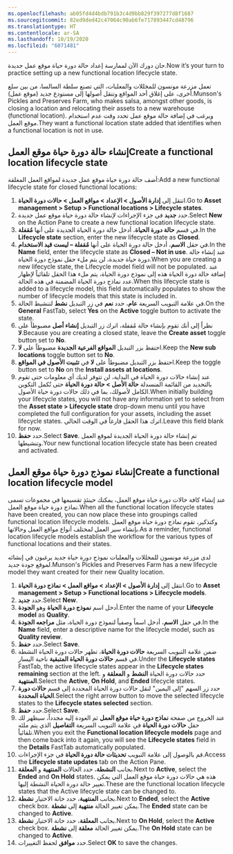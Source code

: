 ```yaml
---
ms.openlocfilehash: ab05fd4d4bdb791b3c4d9bb829f397277d8f1687
ms.sourcegitcommit: 82ed9ded42c47064c90ab6fe717893447cd48796
ms.translationtype: HT
ms.contentlocale: ar-SA
ms.lasthandoff: 10/19/2020
ms.locfileid: "6071481"
---
```

<span data-ttu-id="5dafd-101">حان دورك الآن لممارسة إعداد حالة دورة حياة موقع عمل جديدة.</span><span class="sxs-lookup"><span data-stu-id="5dafd-101">Now it’s your turn to practice setting up a new functional location lifecycle state.</span></span> 

<span data-ttu-id="5dafd-102">تعمل مزرعة مونسون للمخللات والمعلبات، التي تصنع سلطة السالسا، من بين سلع أخرى، على إغلاق أحد المواقع وتنقل أصولها إلى مستودع جديد (موقع عمل).</span><span class="sxs-lookup"><span data-stu-id="5dafd-102">Munson's Pickles and Preserves Farm, who makes salsa, amongst other goods, is closing a location and relocating their assets to a new warehouse (functional location).</span></span> <span data-ttu-id="5dafd-103">ويرغب في إضافة حالة موقع عمل تحدد وقت عدم استخدام موقع العمل.</span><span class="sxs-lookup"><span data-stu-id="5dafd-103">They want a functional location state added that identifies when a functional location is not in use.</span></span>

## <a name="create-a-functional-location-lifecycle-state"></a><span data-ttu-id="5dafd-104">إنشاء حالة دورة حياة موقع العمل</span><span class="sxs-lookup"><span data-stu-id="5dafd-104">Create a functional location lifecycle state</span></span>
<span data-ttu-id="5dafd-105">أضف حالة دورة حياة موقع عمل جديدة لمواقع العمل المغلقة:</span><span class="sxs-lookup"><span data-stu-id="5dafd-105">Add a new functional lifecycle state for closed functional locations:</span></span>

1.  <span data-ttu-id="5dafd-106">انتقل إلى **إدارة الأصول > الإعداد > مواقع العمل > حالات دورة الحياة**.</span><span class="sxs-lookup"><span data-stu-id="5dafd-106">Go to **Asset management > Setup > Functional locations > Lifecycle states**.</span></span>
2.  <span data-ttu-id="5dafd-107">حدد **جديد** في جزء الإجراءات لإنشاء حالة دورة حياة موقع عمل جديدة.</span><span class="sxs-lookup"><span data-stu-id="5dafd-107">Select **New** on the Action Pane to create a new functional location lifecycle state.</span></span>
3.  <span data-ttu-id="5dafd-108">في قسم **حالة دورة الحياة**، أدخل حالة دورة الحياة الجديدة على أنها **مُقفلة**.</span><span class="sxs-lookup"><span data-stu-id="5dafd-108">In the **Lifecycle state** section, enter the new lifecycle state as **Closed**.</span></span>
4.  <span data-ttu-id="5dafd-109">في حقل **الاسم**، أدخل حالة دورة الحياة على أنها **مُقفلة – ليست قيد الاستخدام**.</span><span class="sxs-lookup"><span data-stu-id="5dafd-109">In the **Name** field, enter the lifecycle state as **Closed – Not in use**.</span></span> <span data-ttu-id="5dafd-110">عند إنشاء حالة دورة حياة جديدة، لن يتم ملء حقل نموذج دورة الحياة.</span><span class="sxs-lookup"><span data-stu-id="5dafd-110">When you are creating a new lifecycle state, the Lifecycle model field will not be populated.</span></span> <span data-ttu-id="5dafd-111">عند إضافة حالة دورة الحياة هذه إلى نموذج دورة الحياة، يتم ملء هذا الحقل تلقائياً لإظهار عدد نماذج دورة الحياة المضمنة في هذه الحالة.</span><span class="sxs-lookup"><span data-stu-id="5dafd-111">When this lifecycle state is added to a lifecycle model, this field automatically populates to show the number of lifecycle models that this state is included in.</span></span> 
6.  <span data-ttu-id="5dafd-112">في علامة التبويب السريعة **عام**، حدد **نعم** في زر التبديل **نشط** لتنشيط الحالة.</span><span class="sxs-lookup"><span data-stu-id="5dafd-112">On the **General** FastTab, select **Yes** on the **Active** toggle button to activate the state.</span></span>
7.  <span data-ttu-id="5dafd-113">نظراً إلى أنك تقوم بإنشاء حالة مُقفلة، اترك زر التبديل **إنشاء أصل** مضبوطاً على **لا**.</span><span class="sxs-lookup"><span data-stu-id="5dafd-113">Because you are creating a closed state, leave the **Create asset** toggle button set to **No**.</span></span>
8.  <span data-ttu-id="5dafd-114">احتفظ بزر التبديل **المواقع الفرعية الجديدة** مضبوطاً على **لا**.</span><span class="sxs-lookup"><span data-stu-id="5dafd-114">Keep the **New sub locations** toggle button set to **No**.</span></span>
9.  <span data-ttu-id="5dafd-115">احتفظ بزر التبديل مضبوطاً على **لا** في **تثبيت الأصول في المواقع**.</span><span class="sxs-lookup"><span data-stu-id="5dafd-115">Keep the toggle button set to **No** on the **Install assets at locations**.</span></span> 
10. <span data-ttu-id="5dafd-116">عند إنشاء حالات دورة الحياة في البداية، لن تتوفر لديك أي معلومات حتى تقوم بالتحديد من القائمة المنسدلة **حالة الأصل > حالة دورة الحياة** حتى تُكمل التكوين الكامل لأصولك، بما في ذلك حالات دورة حياة الأصول.</span><span class="sxs-lookup"><span data-stu-id="5dafd-116">When initially building your lifecycle states, you will not have any information yet to select from the **Asset state > Lifecycle state** drop-down menu until you have completed the full configuration for your assets, including the asset lifecycle states.</span></span> <span data-ttu-id="5dafd-117">اترك هذا الحقل فارغاً في الوقت الحالي.</span><span class="sxs-lookup"><span data-stu-id="5dafd-117">Leave this field blank for now.</span></span> 
11. <span data-ttu-id="5dafd-118">حدد **حفظ**.</span><span class="sxs-lookup"><span data-stu-id="5dafd-118">Select **Save**.</span></span> <span data-ttu-id="5dafd-119">تم إنشاء حالة دورة الحياة الجديدة لموقع العمل وتنشيطها.</span><span class="sxs-lookup"><span data-stu-id="5dafd-119">Your new functional location lifecycle state has been created and activated.</span></span>

## <a name="create-a-functional-location-lifecycle-model"></a><span data-ttu-id="5dafd-120">إنشاء نموذج دورة حياة موقع العمل</span><span class="sxs-lookup"><span data-stu-id="5dafd-120">Create a functional location lifecycle model</span></span>

<span data-ttu-id="5dafd-121">عند إنشاء كافة حالات دورة حياة موقع العمل، يمكنك حينئذٍ تقسيمها في مجموعات تسمى نماذج دورة حياة موقع العمل.</span><span class="sxs-lookup"><span data-stu-id="5dafd-121">When all the functional location lifecycle states have been created, you can now place these into groupings called functional location lifecycle models.</span></span> <span data-ttu-id="5dafd-122">وكتذكير، تقوم نماذج دورة حياة موقع العمل بإنشاء سير العمل لمختلف أنواع مواقع العمل وحالاتها.</span><span class="sxs-lookup"><span data-stu-id="5dafd-122">As a reminder, functional location lifecycle models establish the workflow for the various types of functional locations and their states.</span></span> 

<span data-ttu-id="5dafd-123">لدى مزرعة مونسون للمخللات والمعلبات نموذج دورة حياة جديد يرغبون في إنشائه لموقع جودة جديد.</span><span class="sxs-lookup"><span data-stu-id="5dafd-123">Munson's Pickles and Preserves Farm has a new lifecycle model they want created for their new Quality location.</span></span> 

1. <span data-ttu-id="5dafd-124">انتقل إلى **إدارة الأصول > الإعداد > مواقع العمل > نماذج دورة الحياة**.</span><span class="sxs-lookup"><span data-stu-id="5dafd-124">Go to **Asset management > Setup > Functional locations > Lifecycle models**.</span></span>
2. <span data-ttu-id="5dafd-125">حدد **جديد‏‎**.</span><span class="sxs-lookup"><span data-stu-id="5dafd-125">Select **New**.</span></span>
3. <span data-ttu-id="5dafd-126">أدخل اسم **نموذج دورة الحياة** وهو **الجودة**.</span><span class="sxs-lookup"><span data-stu-id="5dafd-126">Enter the name of your **Lifecycle model** as **Quality**.</span></span>
4. <span data-ttu-id="5dafd-127">في حقل **الاسم**، أدخل اسماً وصفياً لنموذج دورة الحياة، مثل **مراجعه الجودة**.</span><span class="sxs-lookup"><span data-stu-id="5dafd-127">In the **Name** field, enter a descriptive name for the lifecycle model, such as **Quality review**.</span></span>
5. <span data-ttu-id="5dafd-128">حدد **حفظ**.</span><span class="sxs-lookup"><span data-stu-id="5dafd-128">Select **Save**.</span></span>
5. <span data-ttu-id="5dafd-129">ضمن علامة التبويب السريعة **حالات دورة الحياة**، تظهر حالات دورة الحياة النشطة في قسم **حالات دورة الحياة المتبقية** ناحية اليسار.</span><span class="sxs-lookup"><span data-stu-id="5dafd-129">Under the **Lifecycle states** FastTab, the active lifecycle states appear in the **Lifecycle states remaining** section at the left.</span></span> <span data-ttu-id="5dafd-130">حدد حالات دورة الحياة **النشط** و **‏‫المعلقة‬** و **المنتهية**.</span><span class="sxs-lookup"><span data-stu-id="5dafd-130">Select the **Active**, **On Hold**, and **Ended** lifecycle states.</span></span>
6. <span data-ttu-id="5dafd-131">حدد زر السهم "إلى اليمين" لنقل حالات دورة الحياة المحددة إلى قسم **حالات دورة الحياة المحددة**.</span><span class="sxs-lookup"><span data-stu-id="5dafd-131">Select the right arrow button to move the selected lifecycle states to the **Lifecycle states selected** section.</span></span> 
7. <span data-ttu-id="5dafd-132">حدد **حفظ**.</span><span class="sxs-lookup"><span data-stu-id="5dafd-132">Select **Save**.</span></span> 
8. <span data-ttu-id="5dafd-133">عند الخروج من صفحة **نماذج دورة حياة موقع العمل** ثم العودة إليه مجدداً، سيظهر لك حقل **حالات دورة الحياة** في علامة التبويب السريعة **التفاصيل** الذي يتم ملئه تلقائياً.</span><span class="sxs-lookup"><span data-stu-id="5dafd-133">When you exit the **Functional location lifecycle models** page and then come back into it again, you will see the **Lifecycle states** field in the **Details** FastTab automatically populated.</span></span> 
8. <span data-ttu-id="5dafd-134">قم بالوصول إلى علامة التبويب **تحديثات حالة دورة الحياة** في جزء الإجراءات.</span><span class="sxs-lookup"><span data-stu-id="5dafd-134">Access the **Lifecycle state updates** tab on the Action Pane.</span></span>
9. <span data-ttu-id="5dafd-135">بجانب **النشطة**، حدد الحالات **‏‫المنتهية‬** و **المعلقة**.</span><span class="sxs-lookup"><span data-stu-id="5dafd-135">Next to **Active**, select the **Ended** and **On Hold** states.</span></span> <span data-ttu-id="5dafd-136">هذه هي حالات دورة حياة موقع العمل التي يمكن تغيير حالة دورة الحياة النشطة إليها.</span><span class="sxs-lookup"><span data-stu-id="5dafd-136">These are the functional location lifecycle states that the Active lifecycle state can be changed to.</span></span>
10. <span data-ttu-id="5dafd-137">بجانب **المنتهية**، حدد خانة الاختيار **نشطة**.</span><span class="sxs-lookup"><span data-stu-id="5dafd-137">Next to **Ended**, select the **Active** check box.</span></span> <span data-ttu-id="5dafd-138">يمكن تغيير الحالة **منتهية** إلى **نشطة**.</span><span class="sxs-lookup"><span data-stu-id="5dafd-138">The **Ended** state can be changed to **Active**.</span></span>
11. <span data-ttu-id="5dafd-139">بجانب **المعلقة**، حدد خانة الاختيار **نشطة**.</span><span class="sxs-lookup"><span data-stu-id="5dafd-139">Next to **On Hold**, select the **Active** check box.</span></span> <span data-ttu-id="5dafd-140">يمكن تغيير الحالة **معلقة** إلى **نشطة**.</span><span class="sxs-lookup"><span data-stu-id="5dafd-140">The **On Hold** state can be changed to **Active**.</span></span>
12. <span data-ttu-id="5dafd-141">حدد **موافق** لحفظ التغييرات.</span><span class="sxs-lookup"><span data-stu-id="5dafd-141">Select **OK** to save the changes.</span></span>


